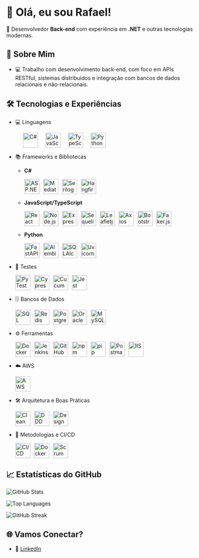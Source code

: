 # 👋 Olá, eu sou Rafael!

🎯 Desenvolvedor **Back-end** com experiência em **.NET** e outras tecnologias modernas.

## 🚀 Sobre Mim

- 💻 Trabalho com desenvolvimento back-end, com foco em APIs RESTful, sistemas distribuídos e integração com bancos de dados relacionais e não-relacionais.

## 🛠️ Tecnologias e Experiências  

- 💻 Linguagens  
  <p style="display: flex; flex-wrap: wrap; gap: 20px; margin-left: 20px;">
    <img src="https://cdn.jsdelivr.net/gh/devicons/devicon/icons/csharp/csharp-original.svg" title="C#" alt="C#" width="40" height="40"/>  
    <img src="https://cdn.jsdelivr.net/gh/devicons/devicon/icons/javascript/javascript-original.svg" title="JavaScript" alt="JavaScript" width="40" height="40"/>  
    <img src="https://cdn.jsdelivr.net/gh/devicons/devicon/icons/typescript/typescript-original.svg" title="TypeScript" alt="TypeScript" width="40" height="40"/>  
    <img src="https://cdn.jsdelivr.net/gh/devicons/devicon/icons/python/python-original.svg" title="Python" alt="Python" width="40" height="40"/>  
  </p>

- 📚 Frameworks e Bibliotecas  
  - **C#**  
    <p style="display: flex; flex-wrap: wrap; gap: 10px;">
      <img src="https://cdn.jsdelivr.net/gh/devicons/devicon/icons/dot-net/dot-net-original.svg" title="ASP.NET Core" alt="ASP.NET Core" width="40" height="40"/>  
      <img src="https://cloud.githubusercontent.com/assets/1237341/5810045/d6ee618e-a037-11e4-8544-3b612daeb777.png" title="MediatR" alt="MediatR" width="40" height="40"/>
      <img src="https://avatars.githubusercontent.com/u/5691010?s=48&v=4" title="Serilog" alt="Serilog" width="40" height="40"/>
      <img src="https://avatars.githubusercontent.com/u/7880472?s=200&v=4" title="Hangfire" alt="Hangfire" width="40" height="40"/>
    </p>
  - **JavaScript/TypeScript**  
    <p style="display: flex; flex-wrap: wrap; gap: 10px;">
      <img src="https://cdn.jsdelivr.net/gh/devicons/devicon/icons/react/react-original.svg" title="React" alt="React" width="40" height="40"/>  
      <img src="https://cdn.jsdelivr.net/gh/devicons/devicon/icons/nodejs/nodejs-original.svg" title="Node.js" alt="Node.js" width="40" height="40"/>
      <img src="https://cdn.jsdelivr.net/gh/devicons/devicon/icons/express/express-original.svg" title="Express.js" alt="Express.js" width="40" height="40"/>
      <img src="https://sequelize.org/img/logo.svg" title="Sequelize" alt="Sequelize" width="40" height="40"/>
      <img src="https://leafletjs.com/docs/images/favicon.ico" title="Leafletjs" alt="Leafletjs" width="40" height="40"/>
      <img src="https://avatars.githubusercontent.com/u/32372333?s=48&v=4" title="Axios" alt="Axios" width="40" height="40"/>
      <img src="https://avatars.githubusercontent.com/u/2918581?s=200&v=4" title="Bootstrap" alt="Bootstrap" width="40" height="40"/>
      <img src="https://avatars.githubusercontent.com/u/97165289?s=48&v=4" title="Faker.js" alt="Faker.js" width="40" height="40"/>
    </p>
  - **Python**  
    <p style="display: flex; flex-wrap: wrap; gap: 10px;">
      <img src="https://cdn.jsdelivr.net/gh/devicons/devicon/icons/fastapi/fastapi-original.svg" title="FastAPI" alt="FastAPI" width="40" height="40"/>  
      <img src="https://avatars.githubusercontent.com/u/1066203?s=48&v=4" title="Alembic" alt="Alembic" width="40" height="40"/>  
      <img src="https://avatars.githubusercontent.com/u/6043126?s=200&v=4" title="SQLAlchemy" alt="SQLAlchemy" width="40" height="40"/>  
      <img src="https://avatars.githubusercontent.com/u/19159390?s=48&v=4" title="Uvicorn" alt="Uvicorn" width="40" height="40"/>  

    </p>

- 🧪 Testes  
  <p style="display: flex; flex-wrap: wrap; gap: 10px;">
    <img src="https://cdn.jsdelivr.net/gh/devicons/devicon/icons/python/python-original.svg" title="PyTest" alt="PyTest" width="40" height="40"/>  
    <img src="https://img.icons8.com/external-flatart-icons-outline-flatarticons/344/external-test-devices-flatart-icons-outline-flatarticons.png" title="Cypress" alt="Cypress" width="40" height="40"/>  
    <img src="https://img.icons8.com/external-tal-revivo-shadow-tal-revivo/344/external-cucumber-logo.png" title="Cucumber" alt="Cucumber" width="40" height="40"/>  
    <img src="https://avatars.githubusercontent.com/u/103283236?s=48&v=4" title="Jest" alt="Jest" width="40" height="40"/>
  </p>

- 🗄️ Bancos de Dados  
  <p style="display: flex; flex-wrap: wrap; gap: 10px;">
    <img src="https://cdn.jsdelivr.net/gh/devicons/devicon/icons/microsoftsqlserver/microsoftsqlserver-plain.svg" title="SQL Server" alt="SQL Server" width="40" height="40"/>  
    <img src="https://cdn.jsdelivr.net/gh/devicons/devicon/icons/redis/redis-original.svg" title="Redis" alt="Redis" width="40" height="40"/>  
    <img src="https://cdn.jsdelivr.net/gh/devicons/devicon/icons/postgresql/postgresql-original.svg" title="PostgreSQL" alt="PostgreSQL" width="40" height="40"/>  
    <img src="https://cdn.jsdelivr.net/gh/devicons/devicon/icons/oracle/oracle-original.svg" title="Oracle" alt="Oracle" width="40" height="40"/>  
    <img src="https://cdn.jsdelivr.net/gh/devicons/devicon/icons/mysql/mysql-original.svg" title="MySQL" alt="MySQL" width="40" height="40"/>  
  </p>

- ⚙️ Ferramentas  
  <p style="display: flex; flex-wrap: wrap; gap: 10px;">
    <img src="https://cdn.jsdelivr.net/gh/devicons/devicon/icons/docker/docker-original.svg" title="Docker" alt="Docker" width="40" height="40"/>  
    <img src="https://cdn.jsdelivr.net/gh/devicons/devicon/icons/jenkins/jenkins-original.svg" title="Jenkins" alt="Jenkins" width="40" height="40"/>  
    <img src="https://cdn.jsdelivr.net/gh/devicons/devicon/icons/github/github-original.svg" title="GitHub" alt="GitHub" width="40" height="40"/>  
    <img src="https://cdn.jsdelivr.net/gh/devicons/devicon/icons/npm/npm-original-wordmark.svg" title="npm" alt="npm" width="40" height="40"/>  
    <img src="https://cdn.jsdelivr.net/gh/devicons/devicon/icons/python/python-original.svg" title="pip" alt="pip" width="40" height="40"/>  
    <img src="https://cdn.jsdelivr.net/gh/devicons/devicon/icons/postman/postman-original.svg" title="Postman" alt="Postman" width="40" height="40"/>  
    <img src="https://img.icons8.com/material-outlined/344/internet-information-services.png" title="IIS" alt="IIS" width="40" height="40"/>
  </p>

- ☁️ AWS  
  <p style="display: flex; flex-wrap: wrap; gap: 10px;">
    <img src="https://cdn.jsdelivr.net/gh/devicons/devicon/icons/amazonwebservices/amazonwebservices-original.svg" title="AWS" alt="AWS" width="40" height="40"/>  
  </p>

- 🛠️ Arquitetura e Boas Práticas  
  <p style="display: flex; flex-wrap: wrap; gap: 10px;">
    <img src="https://cdn.jsdelivr.net/gh/devicons/devicon/icons/dot-net/dot-net-original.svg" title="Clean Architecture" alt="Clean Architecture" width="40" height="40"/>  
    <img src="https://cdn.jsdelivr.net/gh/devicons/devicon/icons/dot-net/dot-net-original.svg" title="DDD" alt="DDD" width="40" height="40"/>  
    <img src="https://cdn.jsdelivr.net/gh/devicons/devicon/icons/dot-net/dot-net-original.svg" title="Design Patterns" alt="Design Patterns" width="40" height="40"/>  
  </p>

- 🚀 Metodologias e CI/CD  
  <p style="display: flex; flex-wrap: wrap; gap: 10px;">
    <img src="https://cdn.jsdelivr.net/gh/devicons/devicon/icons/github/github-original.svg" title="CI/CD" alt="CI/CD" width="40" height="40"/>  
    <img src="https://cdn.jsdelivr.net/gh/devicons/devicon/icons/docker/docker-original.svg" title="Docker" alt="Docker" width="40" height="40"/>  
    <img src="https://img.icons8.com/external-flatart-icons-outline-flatarticons/344/external-scrum-agile-methodology-flatart-icons-outline-flatarticons.png" title="Scrum" alt="Scrum" width="40" height="40"/>
  </p>


## 📈 Estatísticas do GitHub

![GitHub Stats](https://github-readme-stats.vercel.app/api?username=ralfsniper0102&show_icons=true&theme=radical)

![Top Languages](https://github-readme-stats.vercel.app/api/top-langs/?username=ralfsniper0102&layout=compact&theme=radical)

![GitHub Streak](https://streak-stats.vercel.app/?user=ralfsniper0102&theme=dark&hide_border=true)



## 🌐 Vamos Conectar?

- 💼 [LinkedIn](https://www.linkedin.com/in/rafael-araujo-silva-7773481b2)
